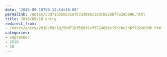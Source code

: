 ```yaml
---
date: "2018-09-19T09:12:54+10:00"
permalink: /notes/5bd71b358631ef572489bc15dcbe2b6f782eb906.html
title: 2018/09/18 entry
redirect_from:
- /notes/entry/2018/09/18/5bd71b358631ef572489bc15dcbe2b6f782eb906.html
categories:
- September
- 2018
- 18
---
```

